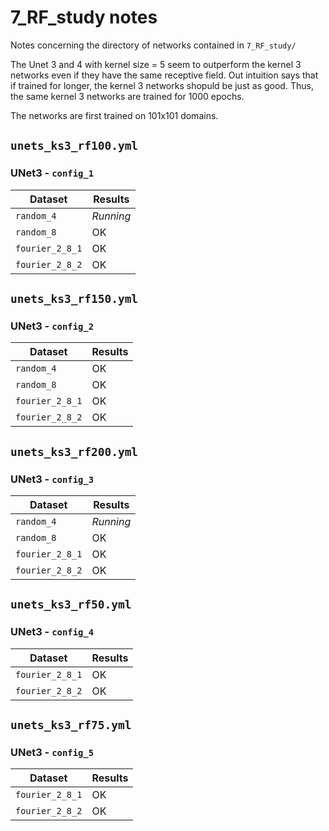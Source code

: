 # 7_RF_study notes

Notes concerning the directory of networks contained in `7_RF_study/`

The Unet 3 and 4 with kernel size = 5 seem to outperform the kernel 3 networks even if they have the same receptive field. Out intuition says that if trained for longer, the kernel 3 networks shopuld be just as good. Thus, the same kernel 3 networks are trained for 1000 epochs.

The networks are first trained on 101x101 domains.

## `unets_ks3_rf100.yml`

### UNet3 - `config_1`

| Dataset            | Results   |
| ------------------ | --------- |
| `random_4`         | *Running* |
| `random_8`         |    OK     |
| `fourier_2_8_1`    |    OK     |
| `fourier_2_8_2`    |    OK     |

## `unets_ks3_rf150.yml`

### UNet3 - `config_2`

| Dataset            | Results   |
| ------------------ | --------- |
| `random_4`         |    OK     |
| `random_8`         |    OK     |
| `fourier_2_8_1`    |    OK     |
| `fourier_2_8_2`    |    OK     |

## `unets_ks3_rf200.yml`

### UNet3 - `config_3`

| Dataset            | Results   |
| ------------------ | --------- |
| `random_4`         | *Running* |
| `random_8`         |    OK     |
| `fourier_2_8_1`    |    OK     |
| `fourier_2_8_2`    |    OK     |

## `unets_ks3_rf50.yml`

### UNet3 - `config_4`

| Dataset            | Results   |
| ------------------ | --------- |
| `fourier_2_8_1`    |    OK     |
| `fourier_2_8_2`    |    OK     |


## `unets_ks3_rf75.yml`

### UNet3 - `config_5`

| Dataset            | Results   |
| ------------------ | --------- |
| `fourier_2_8_1`    |    OK     |
| `fourier_2_8_2`    |    OK     |